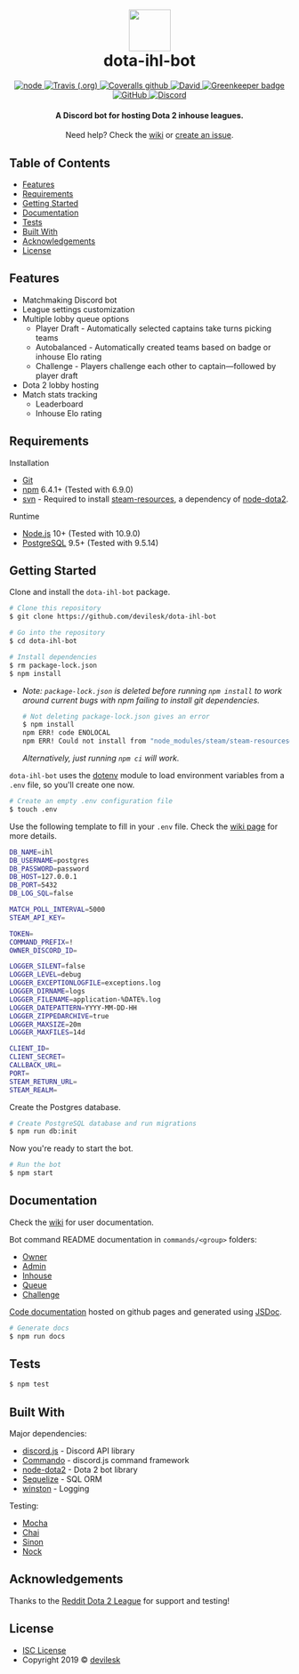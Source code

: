 <h1 align="center">
    <img width="75" src="https://github.com/devilesk/dota-ihl-bot/blob/master/assets/img/logo.png?raw=true">
    <br>
    dota-ihl-bot
</h1>

<p align="center">
    <a href="https://nodejs.org">
        <img alt="node" src="https://img.shields.io/badge/node-%3E%3D%2010.0.0-brightgreen.svg">
    </a>
    <a href="https://travis-ci.org/devilesk/dota-ihl-bot">
        <img alt="Travis (.org)" src="https://img.shields.io/travis/devilesk/dota-ihl-bot.svg">
    </a>
    <a href="https://coveralls.io/github/devilesk/dota-ihl-bot">
        <img alt="Coveralls github" src="https://img.shields.io/coveralls/github/devilesk/dota-ihl-bot.svg">
    </a>
    <a href="https://david-dm.org/devilesk/dota-ihl-bot">
        <img alt="David" src="https://img.shields.io/david/devilesk/dota-ihl-bot.svg">
    </a>
    <a href="https://greenkeeper.io/">
        <img alt="Greenkeeper badge" src="https://badges.greenkeeper.io/devilesk/dota-ihl-bot.svg">
    </a>
    <a href="LICENSE">
        <img alt="GitHub" src="https://img.shields.io/github/license/devilesk/dota-ihl-bot.svg">
    </a>
    <a href="https://discord.gg/gAkvEmF">
        <img alt="Discord" src="https://img.shields.io/discord/422549177151782925.svg?label=discord&logo=discord">
    </a>
</p>
<h4 align="center">A Discord bot for hosting Dota 2 inhouse leagues.</h4>
<p align="center">Need help? Check the <a href="https://github.com/devilesk/dota-ihl-bot/wiki">wiki</a>
or <a href="https://github.com/devilesk/dota-ihl-bot/issues/new">create an issue</a>.</p>

## Table of Contents

* [Features](#features)
* [Requirements](#requirements)
* [Getting Started](#getting-started)
* [Documentation](#documentation)
* [Tests](#tests)
* [Built With](#built-with)
* [Acknowledgements](#acknowledgements)
* [License](#license)

## Features

* Matchmaking Discord bot
* League settings customization
* Multiple lobby queue options
  * Player Draft - Automatically selected captains take turns picking teams
  * Autobalanced - Automatically created teams based on badge or inhouse Elo rating
  * Challenge - Players challenge each other to captain—followed by player draft
* Dota 2 lobby hosting
* Match stats tracking
  * Leaderboard
  * Inhouse Elo rating

## Requirements

Installation
* [Git](https://git-scm.com)
* [npm](http://npmjs.com) 6.4.1+ (Tested with 6.9.0)
* [svn](https://subversion.apache.org/) - Required to install [steam-resources](https://github.com/seishun/node-steam-resources), a dependency of [node-dota2](https://github.com/Arcana/node-dota2).

Runtime
* [Node.js](https://nodejs.org/en/download/) 10+ (Tested with 10.9.0)
* [PostgreSQL](https://www.postgresql.org/download/) 9.5+ (Tested with 9.5.14)

## Getting Started

Clone and install the `dota-ihl-bot` package.

```bash
# Clone this repository
$ git clone https://github.com/devilesk/dota-ihl-bot

# Go into the repository
$ cd dota-ihl-bot

# Install dependencies
$ rm package-lock.json
$ npm install
```

* *Note: `package-lock.json` is deleted before running `npm install` to work around current bugs with npm failing to install git dependencies.*

  ```bash
  # Not deleting package-lock.json gives an error
  $ npm install
  npm ERR! code ENOLOCAL
  npm ERR! Could not install from "node_modules/steam/steam-resources@github:seishun/node-steam-resources#v1.2.0" as it does not contain a package.json file.
  ```

  *Alternatively, just running `npm ci` will work.*

`dota-ihl-bot` uses the [dotenv](https://github.com/motdotla/dotenv) module to load environment variables from a `.env` file, so you'll create one now.

```bash
# Create an empty .env configuration file
$ touch .env
```

Use the following template to fill in your `.env` file. Check the [wiki page](https://github.com/devilesk/dota-ihl-bot/wiki/.env-Configuration) for more details.

```bash
DB_NAME=ihl
DB_USERNAME=postgres
DB_PASSWORD=password
DB_HOST=127.0.0.1
DB_PORT=5432
DB_LOG_SQL=false

MATCH_POLL_INTERVAL=5000
STEAM_API_KEY=

TOKEN=
COMMAND_PREFIX=!
OWNER_DISCORD_ID=

LOGGER_SILENT=false
LOGGER_LEVEL=debug
LOGGER_EXCEPTIONLOGFILE=exceptions.log
LOGGER_DIRNAME=logs
LOGGER_FILENAME=application-%DATE%.log
LOGGER_DATEPATTERN=YYYY-MM-DD-HH
LOGGER_ZIPPEDARCHIVE=true
LOGGER_MAXSIZE=20m
LOGGER_MAXFILES=14d

CLIENT_ID=
CLIENT_SECRET=
CALLBACK_URL=
PORT=
STEAM_RETURN_URL=
STEAM_REALM=
```

Create the Postgres database.

```bash
# Create PostgreSQL database and run migrations
$ npm run db:init
```

Now you're ready to start the bot.

```bash
# Run the bot
$ npm start
```

## Documentation

Check the [wiki](https://github.com/devilesk/dota-ihl-bot/wiki) for user documentation.

Bot command README documentation in `commands/<group>` folders:
 
* [Owner](https://github.com/devilesk/dota-ihl-bot/tree/master/commands/owner/README.md)
* [Admin](https://github.com/devilesk/dota-ihl-bot/tree/master/commands/admin/README.md)
* [Inhouse](https://github.com/devilesk/dota-ihl-bot/tree/master/commands/ihl/README.md)
* [Queue](https://github.com/devilesk/dota-ihl-bot/tree/master/commands/queue/README.md)
* [Challenge](https://github.com/devilesk/dota-ihl-bot/tree/master/commands/challenge/README.md)

[Code documentation](https://devilesk.github.io/dota-ihl-bot/) hosted on github pages and generated using [JSDoc](https://github.com/jsdoc3/jsdoc).

```bash
# Generate docs
$ npm run docs
```

## Tests

```bash
$ npm test
```

## Built With

Major dependencies:

- [discord.js](https://github.com/discordjs/discord.js/tree/stable) - Discord API library
- [Commando](https://github.com/discordjs/Commando/tree/djs-v11) - discord.js command framework
- [node-dota2](https://github.com/Arcana/node-dota2) - Dota 2 bot library
- [Sequelize](https://github.com/sequelize/sequelize) - SQL ORM
- [winston](https://github.com/winstonjs/winston) - Logging

Testing:

- [Mocha](https://github.com/mochajs/mocha)
- [Chai](https://github.com/chaijs/chai)
- [Sinon](https://github.com/sinonjs/sinon)
- [Nock](https://github.com/nock/nock)

## Acknowledgements

Thanks to the [Reddit Dota 2 League](https://rd2l.gg/) for support and testing!

## License
* [ISC License](https://opensource.org/licenses/ISC)
* Copyright 2019 © [devilesk](https://github.com/devilesk/)

